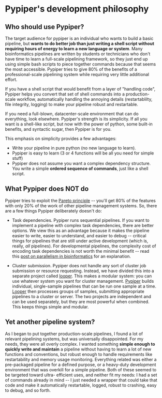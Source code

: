 # Pypiper's development philosophy

## Who should use Pypiper?

The target audience for pypiper is an individual who wants to build a basic
pipeline, but **wants to do better job than just writing a shell script without
requiring hours of energy to learn a new language or system**. Many
bioinformatics pipelines are written by students or technicians who don't have
time to learn a full-scale pipelining framework, so
they just end up using simple bash scripts to piece together commands because
that seems the most accessible. Pypiper tries to give 80% of the benefits of a
professional-scale pipelining system while requiring very little additional
effort.

If you have a shell script that would benefit from a layer of "handling code",
Pypiper helps you convert that set of shell commands into a production-scale
workflow, automatically handling the annoying details (restartablilty, file
integrity, logging) to make your pipeline robust and restartable.

If you need a full-blown, datacenter-scale environment that can do everything,
look elsewhere. Pypiper's strength is its simplicity. If all you want is a
shell-like script, but now with the power of python, some built-in benefits, and
syntactic sugar, then Pypiper is for you.

This emphasis on simplicity provides a few advantages:

- Write your pipeline in pure python (no new language to learn).
- Pypiper is easy to learn (3 or 4 functions will be all you need for simple
  stuff)
- Pypiper does not assume you want a complex dependency structure. You write a
  simple **ordered sequence of commands**, just like a shell script.


## What Pypiper does NOT do

Pypiper tries to exploit the [Pareto principle](https://en.wikipedia.org/wiki/Pareto_principle) -- you'll get 80% of the
features with only 20% of the work of other pipeline management systems. So,
there are a few things Pypiper deliberately doesn't do:


- Task dependencies. Pypiper runs sequential pipelines. If you want to implement
  a pipeline with complex task dependencies, there are better options. We view
  this as an advantage because it makes the pipeline easier to write, easier to
  understand, and easier to debug -- critical things for pipelines that are
  still under active development (which is, really, *all* pipelines). For
  developmental pipelines, the complexity cost of encoding task dependencies is
  not worth the minimal benefit -- read this [post on parallelism in
    bioinformatics](http://databio.org/posts/paralellism_in_bioinformatics.html)
  for an explanation.

- Cluster submission. Pypiper does not handle any sort of cluster job submission
  or resource requesting. Instead, we have divided this into a separate project
  called [looper](http://looper.readthedocs.io/). This makes a modular system:
  you can use whatever system you want for cluster management. [Pypiper](http://pypiper.readthedocs.io/) builds individual, single-sample pipelines that can be run one sample at a time. [Looper](http://looper.readthedocs.io/) then processes groups of samples, submitting
  appropriate pipelines to a cluster or server. The two projects are independent
  and can be used separately, but they are most powerful when combined. This
  keeps things simple and modular.


## Yet another pipeline system?

As I began to put together production-scale pipelines, I found a lot of relevant
pipelining systems, but was universally disappointed. For my needs, they were
all overly complex. I wanted something **simple enough to quickly write and
maintain** a pipeline without having to learn a lot of new functions and
conventions, but robust enough to handle requirements like restartability and
memory usage monitoring. Everything related was either a pre-packaged pipeline
for a defined purpose, or a heavy-duty development environment that was overkill
for a simple pipeline. Both of these seemed to be targeted toward ultra-
efficient uses, and neither fit my needs: I had a set of commands already in
mind -- I just needed a wrapper that could take that code and make it
automatically restartable, logged, robust to crashing, easy to debug, and so
forth.
